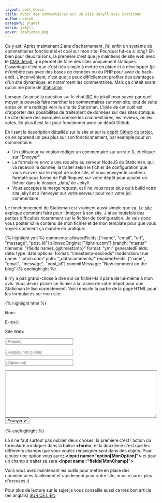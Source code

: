 ```yaml
---
layout: post_kevin
title: Avoir des commentaires sur un site Jekyll avec Staticman
author: kevin
category: planet
serie: jekyll
cover: staticman.png
---
```


Ça y est! Après maintenant 2 ans d'acharnement, j'ai enfin un système de commentaires fonctionnel et cool sur mon site! Pourquoi fut-ce si long? Eh bien pour deux raisons, la première c'est que je maintiens de site web avec le [CMS Jekyll](https://jekyllrb.com/), qui permet de faire des sites uniquement statiques. L'avantage c'est que c'est très simple à mettre en place et à développer (je m'embête pas avec des bases de données ou du PHP pour avoir du back-end). L'inconvénient, c'est que je peux difficilement profiter des avantages d'un site dynamique, et notamment les commentaires. Mais ça c'était avant qu'on me parle de [Staticman](https://staticman.net/)

<!--break-->

Lorsque j'ai posé la question sur le chat [IRC](irc:irc.freenode.net/jekyll) de jekyll pour savoir par quel moyen je pouvais faire marcher les commentaires sur mon site, tout de suite après on m'a redirigé vers le site de Staticman. L'idée de cet outil est d'apporter des possibilités de traitement de données sur des sites statique. Le site donne des exemples comme les commentaires, les reviews, ou les votes. En plus il est fait pour fonctionner avec un dépôt Github.

En lisant la description détaillée sur le site et sur le [dépôt Github du projet](https://github.com/eduardoboucas/staticman), on en apprend un peu plus sur son fonctionnement, par exemple pour un commentaire:

* Un utilisateur va vouloir rédiger un commentaire sur un site X, et cliquer sur "Envoyer"
* Le formulaire envoie une requête au serveur NodeJS de Staticman, qui va recevoir la donnée, la traiter selon le fichier de configuration que vous écrivez sur le dépôt de votre site, et vous envoyer le contenu formaté sous forme de Pull Request sur votre dépôt pour ajouter un fichier dans le dossier \_data/ de Jekyll
* Vous acceptez la merge request, et il ne vous reste plus qu'à build votre site jekyll et à l'envoyer sur votre serveur pour voir votre joli commentaire.

Le fonctionnement de Staticman est vraiment aussi simple que ça. Le [site](https://staticman.net/docs) explique comment faire pour l'intégrer à son site. J'ai eu toutefois des petites difficultés notamment sur le fichier de configuration. Je vais donc vous poster ici le contenu de mon fichier et de mon template pour que vous voyiez comment ça marche en pratique:

{% highlight yml %}
comments:
  allowedFields: ["name", "email", "url", "message", "post_id"]
  allowedOrigins: ["ilphrin.com"]
  branch: "master"
  filename: "{fields.name}_{@timestamp}"
  format: "yml"
  generatedFields:
    date:
      type: date
      options:
        format: "timestamp-seconds"
  moderation: true
  name: "ilphrin.com"
  path: "_data/comments/"
  requiredFields: ["name", "email", "message", "post_id"]
  commitMessage: "New comment on the blog"
{% endhighlight %}

Il n'y a pas grand-chose à dire sur ce fichier-là il parle de lui-même à mon avis. Vous devez placer ce fichier à la racine de votre dépôt pour que Staticman le lise correctement. Voici ensuite la partie de la page HTML pour les formulaires sur mon site:

{% highlight html %}
  <form id="commentform" method="POST" action="https://api.staticman.net/v2/entry/Ilphrin/ilphrin.com/master/comments">
    <input name="options[slug]" type="hidden" value="{{ page.slug }}">
    <input name="options[redirect]" type="hidden" value="https://ilphrin.com{{page.url}}">
    <input name="options[origin]" type="hidden" value="https://ilphrin.com" />
    <input type="hidden" name="fields[post_id]" value="{{page.id}}" />
    <div id="form_info">
      <div id="title_form">
        <p>Nom:</p>
        <p>E-mail:</p>
        <p>Site Web:</p>
      </div>
      <div id="content_form">
        <p><input type="text" size="25" name="fields[name]" id="name" placeholder="(Requis)" required/></p>
        <p><input type="email" size="25" name="fields[email]" id="email" placeholder="(Requis, non publié)" required/></p>
        <p><input type="text" size="25" name="fields[url]" id="link" placeholder="(Optionnel)"/></p>
      </div>
    </div>
    <textarea name="fields[message]" rows="10" cols="60" id="comment" placheolder="(Requis)" required></textarea>
    <input type="submit" name="submit" value="Envoyer ✔"/>
  </form>
{% endhighlight %}

Là il ne faut surtout pas oublier deux choses: la première c'est l'action du formulaire à indiquer dans la balise __\<form\>__, et la deuxième c'est que les différents champs que vous voulez renseigner sont dans des objets. Pour ajouter une option vous aurez __\<input name="option[MonOption]"\>__ et pour un champ à traiter se sera __\<input name="fields[MonChamp]"\>__

Voilà vous avez maintenant les outils pour mettre en place des commentaires facilement et rapidement pour votre site, vous n'aurez plus d'excuses ;)

<div class="note">
<p> Pour plus de lecture sur le sujet je vous conseille aussi ce très bon article (en anglais) <a href="https://mademistakes.com/articles/jekyll-static-comments/">SUR CE LIEN</a></p>
</div>
